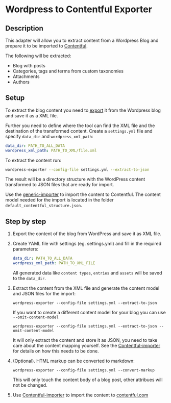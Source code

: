 Wordpress to Contentful Exporter
=================

## Description
This adapter will allow you to extract content from a Wordpress Blog and prepare it to be imported to [Contentful](https://wwww.contentful.com).

The following will be extracted:

* Blog with posts
* Categories, tags and terms from custom taxonomies
* Attachments
* Authors

## Setup
To extract the blog content you need to [export](http://en.support.wordpress.com/export/) it from the Wordpress blog and save it as a XML file.

Further you need to define where the tool can find the XML file and the destination of the transformed content.
Create a `settings.yml` file and specify `data_dir` and `wordpress_xml_path`:

``` yaml
data_dir: PATH_TO_ALL_DATA
wordpress_xml_path: PATH_TO_XML/file.xml
```

To extract the content run:

``` bash
wordpress-exporter --config-file settings.yml --extract-to-json
```

The result will be a directory structure with the WordPress content transformed to JSON files that are ready for import.

Use the [generic-importer](https://github.com/contentful/generic-importer.rb) to import the content to Contentful.
The content model needed for the import is located in the folder ```default_contentful_structure.json```.

## Step by step

1. Export the content of the blog from WordPress and save it as XML file.
2. Create YAML file with settings (eg. settings.yml) and fill in the required parameters:

    ```yml
    data_dir: PATH_TO_ALL_DATA
    wordpress_xml_path: PATH_TO_XML_FILE
    ```
    All generated data like ```content types```, ```entries``` and ```assets``` will be saved to the ```data_dir```.

3. Extract the content from the XML file and generate the content model and JSON files for the import:

    ```
    wordpress-exporter --config-file settings.yml --extract-to-json
    ```
    If you want to create a different content model for your blog you can use ```--omit-content-model```

    ```
    wordpress-exporter --config-file settings.yml --extract-to-json --omit-content-model
    ```

    It will only extract the content and store it as JSON, you need to take care about the content mapping yourself.
    See the [Contentful-importer](https://github.com/contentful/generic-importer.rb) for details on how this needs to be done.

4. (Optional). HTML markup can be converted to markdown:

    ```
    wordpress-exporter --config-file settings.yml --convert-markup
    ```
    This will only touch the content body of a blog post, other attribues will not be changed.

5. Use [Contentful-importer](https://github.com/contentful/generic-importer.rb) to import the content to [contentful.com](https://www.contentful.com)

